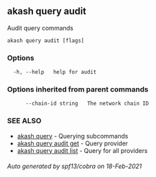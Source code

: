 ## akash query audit

Audit query commands

```
akash query audit [flags]
```

### Options

```
  -h, --help   help for audit
```

### Options inherited from parent commands

```
      --chain-id string   The network chain ID
```

### SEE ALSO

* [akash query](akash_query.md)	 - Querying subcommands
* [akash query audit get](akash_query_audit_get.md)	 - Query provider
* [akash query audit list](akash_query_audit_list.md)	 - Query for all providers

###### Auto generated by spf13/cobra on 18-Feb-2021
